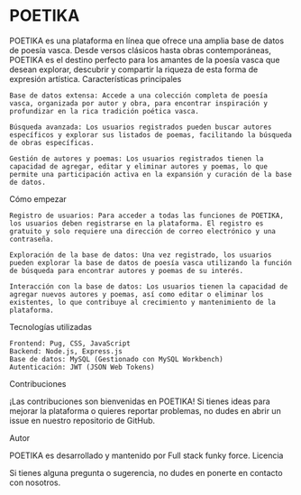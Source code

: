 # POETIKA

POETIKA es una plataforma en línea que ofrece una amplia base de datos de poesía vasca. Desde versos clásicos hasta obras contemporáneas, POETIKA es el destino perfecto para los amantes de la poesía vasca que desean explorar, descubrir y compartir la riqueza de esta forma de expresión artística.
Características principales

    Base de datos extensa: Accede a una colección completa de poesía vasca, organizada por autor y obra, para encontrar inspiración y profundizar en la rica tradición poética vasca.

    Búsqueda avanzada: Los usuarios registrados pueden buscar autores específicos y explorar sus listados de poemas, facilitando la búsqueda de obras específicas.

    Gestión de autores y poemas: Los usuarios registrados tienen la capacidad de agregar, editar y eliminar autores y poemas, lo que permite una participación activa en la expansión y curación de la base de datos.

Cómo empezar

    Registro de usuarios: Para acceder a todas las funciones de POETIKA, los usuarios deben registrarse en la plataforma. El registro es gratuito y solo requiere una dirección de correo electrónico y una contraseña.

    Exploración de la base de datos: Una vez registrado, los usuarios pueden explorar la base de datos de poesía vasca utilizando la función de búsqueda para encontrar autores y poemas de su interés.

    Interacción con la base de datos: Los usuarios tienen la capacidad de agregar nuevos autores y poemas, así como editar o eliminar los existentes, lo que contribuye al crecimiento y mantenimiento de la plataforma.

Tecnologías utilizadas

    Frontend: Pug, CSS, JavaScript
    Backend: Node.js, Express.js
    Base de datos: MySQL (Gestionado con MySQL Workbench)
    Autenticación: JWT (JSON Web Tokens)

Contribuciones

¡Las contribuciones son bienvenidas en POETIKA! Si tienes ideas para mejorar la plataforma o quieres reportar problemas, no dudes en abrir un issue en nuestro repositorio de GitHub.

Autor

POETIKA es desarrollado y mantenido por Full stack funky force.
Licencia



Si tienes alguna pregunta o sugerencia, no dudes en ponerte en contacto con nosotros.
